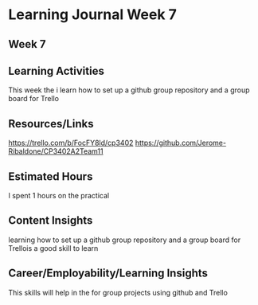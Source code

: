 # Learning Journal Week 7
## Week 7
## Learning Activities
This week the i learn how to set up a github group repository and a group board for Trello
## Resources/Links
https://trello.com/b/FocFY8ld/cp3402
https://github.com/Jerome-Ribaldone/CP3402A2Team11
## Estimated Hours
I spent 1 hours on the practical
## Content Insights
learning how to set up a github group repository and a group board for Trellois a good skill to learn
## Career/Employability/Learning Insights
This skills will help in the for group projects using github and Trello
